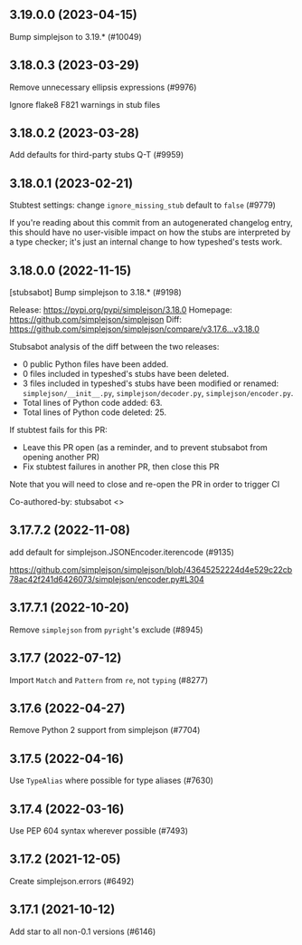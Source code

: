 ## 3.19.0.0 (2023-04-15)

Bump simplejson to 3.19.* (#10049)

## 3.18.0.3 (2023-03-29)

Remove unnecessary ellipsis expressions (#9976)

Ignore flake8 F821 warnings in stub files

## 3.18.0.2 (2023-03-28)

Add defaults for third-party stubs Q-T (#9959)

## 3.18.0.1 (2023-02-21)

Stubtest settings: change `ignore_missing_stub` default to `false` (#9779)

If you're reading about this commit from an autogenerated changelog entry, this should have no user-visible impact on how the stubs are interpreted by a type checker; it's just an internal change to how typeshed's tests work.

## 3.18.0.0 (2022-11-15)

[stubsabot] Bump simplejson to 3.18.* (#9198)

Release: https://pypi.org/pypi/simplejson/3.18.0
Homepage: https://github.com/simplejson/simplejson
Diff: https://github.com/simplejson/simplejson/compare/v3.17.6...v3.18.0

Stubsabot analysis of the diff between the two releases:
 - 0 public Python files have been added.
 - 0 files included in typeshed's stubs have been deleted.
 - 3 files included in typeshed's stubs have been modified or renamed: `simplejson/__init__.py`, `simplejson/decoder.py`, `simplejson/encoder.py`.
 - Total lines of Python code added: 63.
 - Total lines of Python code deleted: 25.

If stubtest fails for this PR:
- Leave this PR open (as a reminder, and to prevent stubsabot from opening another PR)
- Fix stubtest failures in another PR, then close this PR

Note that you will need to close and re-open the PR in order to trigger CI

Co-authored-by: stubsabot <>

## 3.17.7.2 (2022-11-08)

add default for simplejson.JSONEncoder.iterencode (#9135)

https://github.com/simplejson/simplejson/blob/43645252224d4e529c22cb78ac42f241d6426073/simplejson/encoder.py#L304

## 3.17.7.1 (2022-10-20)

Remove `simplejson` from `pyright`'s exclude (#8945)

## 3.17.7 (2022-07-12)

Import `Match` and `Pattern` from `re`, not `typing` (#8277)

## 3.17.6 (2022-04-27)

Remove Python 2 support from simplejson (#7704)

## 3.17.5 (2022-04-16)

Use `TypeAlias` where possible for type aliases (#7630)

## 3.17.4 (2022-03-16)

Use PEP 604 syntax wherever possible (#7493)

## 3.17.2 (2021-12-05)

Create simplejson.errors (#6492)

## 3.17.1 (2021-10-12)

Add star to all non-0.1 versions (#6146)

